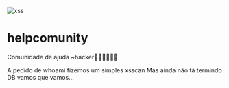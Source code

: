 ![xss](https://user-images.githubusercontent.com/74743424/126182300-46a115c5-dcb6-49e9-92ca-5416807b9626.png)
# helpcomunity
Comunidade de ajuda ~hacker🤦🏽‍♂️🙆🏼‍♂️ 

A pedido de whoami fizemos um simples xsscan 
Mas ainda não tá termindo DB vamos que vamos...
